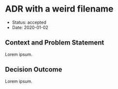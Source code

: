 # ADR with a weird filename

- Status: accepted
- Date: 2020-01-02

## Context and Problem Statement

Lorem ipsum.

## Decision Outcome

Lorem ipsum.
